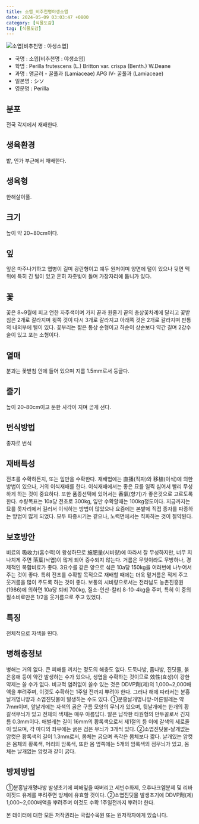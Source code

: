 ```yaml
---
title: 소엽_비추천명야생소엽
date: 2024-05-09 03:03:47 +0800
category: [식물도감]
tag: [식물도감]
---
```




![소엽[비추천명 : 야생소엽]](/fileUpload/plants/basic/Labiatae/Perilla/15953/1_th2.JPG)
- 국명 : 소엽[비추천명 : 야생소엽]
- 학명 : Perilla frutescens (L.) Britton var. crispa (Benth.) W.Deane
- 과명 : 앵글러 - 꿀풀과 (Lamiaceae) APG Ⅳ- 꿀풀과 (Lamiaceae)
- 일본명 : シソ
- 영문명 : Perilla


## 분포
전국 각지에서 재배한다.
## 생육환경
밭, 인가 부근에서 재배한다.
## 생육형
한해살이풀.
## 크기
높이 약 20~80cm이다.
## 잎
잎은 마주나기하고 엽병이 길며 광란형이고 예두 원저이며 양면에 털이 있으나 뒷면 맥 위에 특히 긴 털이 있고 흔히 자줏빛이 돌며 가장자리에 톱니가 있다.
## 꽃
꽃은 8~9월에 피고 연한 자주색이며 가지 끝과 원줄기 끝의 총상꽃차례에 달리고 꽃받침은 2개로 갈라지며 윗쪽 것이 다시 3개로 갈라지고 아래쪽 것은 2개로 갈라지며 판통의 내외부에 털이 있다. 꽃부리는 짧은 통상 순형이고 하순이 상순보다 약간 길며 2강수술이 있고 포는 소형이다.
## 열매
분과는 꽃받침 안에 들어 있으며 지름 1.5mm로서 둥글다.
## 줄기
높이 20-80cm이고 둔한 사각이 지며 곧게 선다.
## 번식방법
종자로 번식
## 재배특성
전초를 수확하든지, 또는 잎만을 수확한다. 재배법에는 直播(직파)와 移植(이식)에 의한 방법이 있으나, 거의 이식재배를 한다. 이식재배에서는 좋은 묘를 일찍 심어서 빨리 무성하게 하는 것이 중요하다. 또한 품종선택에 있어서는 香氣(향기)가 좋은것으로 고르도록 한다. 수량목표는 10a당 전초로 300kg, 잎만 수확할때는 100kg정도이다. 지금까지는 묘를 못자리에서 길러서 이식하는 방법이 많았으나 요즘에는 본밭에 직접 종자를 파종하는 방법이 많게 되었다. 모두 파종시기는 같으나, 노력면에서는 직파하는 것이 절약된다.
## 보호방안
비료의 吸收力(흡수력)이 왕성하므로 施肥量(시비량)에 따라서 잘 무성하지만, 너무 지나치게 주면 落葉(낙엽)이 많게 되어 증수되지 않는다. 거름은 무엇이라도 무방하나, 경제적인 복합비료가 좋다. 3요수를 같은 양으로 섞은 10a당 150kg을 여러번에 나누어서 주는 것이 좋다. 특히 전초를 수확할 목적으로 재배할 때에는 더욱 밑거름은 적게 주고 웃거름을 많이 주도록 하는 것이 좋다. 보통의 시비량으로서는 전라남도 농촌진흥원(1986)에 의하면 10a당 퇴비 700kg, 질소-인산-칼리8-10-4kg을 주며, 특히 이 중의 질소비료만은 1/2을 웃거름으로 주고 있었다.
## 특징
전체적으로 자색을 띤다.
## 병해충정보
병해는 거의 없다. 큰 피해를 끼치는 정도의 해충도 없다. 도둑나방, 좀나방, 진딧물, 붉은응애 등이 약간 발생하는 수가 있으나, 생엽을 수확하는 것이므로 效性(효성)이 강한 약제는 쓸 수가 없다. 비교적 염려없이 쓸수 있는 것은 DDVP劑(제)의 1,000~2,000배액을 뿌려주며, 이것도 수확하는 1주일 전까지 뿌려야 한다. 그러나 해에 따라서는 분홍날개명나방과 소엽진딧물이 발생하는 수도 있다.①분홍날개명나방-어른벌레는 약 7mm이며, 앞날개에는 자색의 굵은 구름 모양의 무늬가 있으며, 뒷날개에는 한개의 황갈색무늬가 있고 전체의 색채는 매우 아름답다. 알은 납작한 타원형의 만두꼴로서 긴지름 0.3mm이다. 애벌레는 길이 16mm의 황록색으로서 제1절의 등 이에 갈색의 세로줄이 있으며, 각 마디의 좌우에는 굵은 검은 무늬가 3개씩 있다.②소엽진딧물-날개없는 암컷은 황록색의 길이 1.3mm로서, 몸체는 굵으며 촉각은 몸체보다 짧다. 날개있는 암컷은 몸체의 황록색, 머리의 암록색, 또한 몸 옆쪽에는 5개의 암록색의 점무늬가 있고, 몸체는 날개없는 암컷과 같이 굵다.
## 방제방법
①분홍날개명나방발생초기에 피해잎을 따버리고 세빈수화제, 오후나크엠분제 및 리바이짓드 유제를 뿌려주면 방제에 유효할 것이다.②소엽진딧물발생초기에 DDVP劑(제) 1,000~2,000배액을 뿌려주며 이것도 수확 1주일전까지 뿌려야 한다.






본 데이터에 대한 모든 저작권리는 국립수목원 또는 원저작자에게 있습니다.
